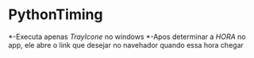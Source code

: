 # PythonTiming

*-Executa apenas *TrayIcone* no windows
*-Apos determinar a *HORA* no app, ele abre o link que desejar no navehador quando essa hora chegar
